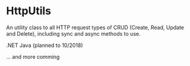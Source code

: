 # HttpUtils
An utility class to all HTTP request types of CRUD (Create, Read, Update and Delete), including sync and async methods to use.

.NET
Java (planned to 10/2018)

... and more comming
